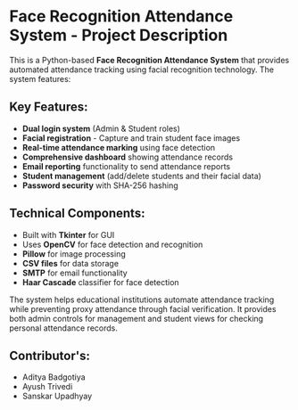 # Face Recognition Attendance System - Project Description

This is a Python-based **Face Recognition Attendance System** that provides automated attendance tracking using facial recognition technology. The system features:

## Key Features:
- **Dual login system** (Admin & Student roles)
- **Facial registration** - Capture and train student face images
- **Real-time attendance marking** using face detection
- **Comprehensive dashboard** showing attendance records
- **Email reporting** functionality to send attendance reports
- **Student management** (add/delete students and their facial data)
- **Password security** with SHA-256 hashing

## Technical Components:
- Built with **Tkinter** for GUI
- Uses **OpenCV** for face detection and recognition
- **Pillow** for image processing
- **CSV files** for data storage
- **SMTP** for email functionality
- **Haar Cascade** classifier for face detection

The system helps educational institutions automate attendance tracking while preventing proxy attendance through facial verification. It provides both admin controls for management and student views for checking personal attendance records.

## Contributor's: 

- Aditya Badgotiya
- Ayush Trivedi
- Sanskar Upadhyay
